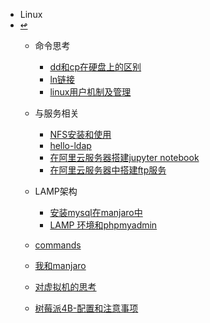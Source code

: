 <!-- docs/_sidebar.md-->
* Linux
* [↫](../)
    * 命令思考
        * [dd和cp在硬盘上的区别](Linux/command/2020-09-06-cp_and_dd.md)
        * [ln链接](Linux/command/2021-04-20-ln_think.md)
        * [linux用户机制及管理](Linux/command/2021-06-14-linux_user_manager.md)
    * 与服务相关
        * [NFS安装和使用](Linux/server/NFS-安装和使用.md)
        * [hello-ldap](Linux/server/hello-ldap.md)
        * [在阿里云服务器搭建jupyter notebook](Linux/server/2021-06-12-server-jupyter_notebook.md)
        * [在阿里云服务器中搭建ftp服务](Linux/server/2021-6-13-server_ftp.md)
    * LAMP架构
        * [安装mysql在manjaro中](Linux/LAMP/2021-04-10-intall_mysql_in_manjaro.md)
        * [LAMP 环境和phpmyadmin](Linux/LAMP/2021-04-11-LAMP_phpmyadmin.md)

    * [commands](Linux/linux-commands.md)
    * [我和manjaro](Linux/2020-09-13-I_and_manjaro.md)
    * [对虚拟机的思考](Linux/2021-04-24-virtual.md)
    * [树莓派4B-配置和注意事项](Linux/2021-07-02-raspberry.md)

